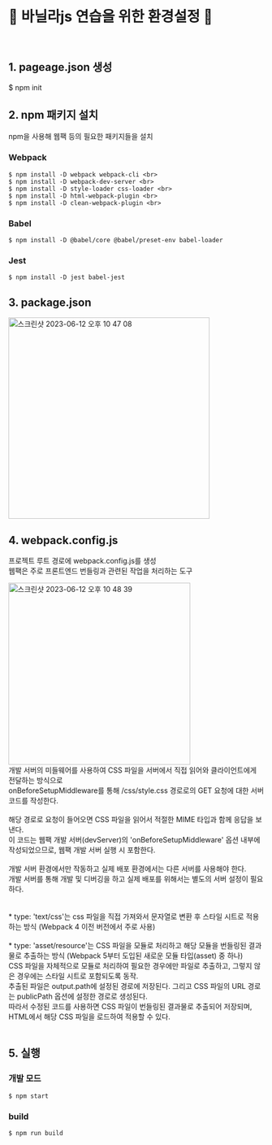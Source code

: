 # 🍦 바닐라js 연습을 위한 환경설정 🍦
<br>

## 1. pageage.json 생성
$ npm init

## 2. npm 패키지 설치
npm을 사용해 웹팩 등의 필요한 패키지들을 설치
### Webpack
    $ npm install -D webpack webpack-cli <br>
    $ npm install -D webpack-dev-server <br>
    $ npm install -D style-loader css-loader <br>
    $ npm install -D html-webpack-plugin <br>
    $ npm install -D clean-webpack-plugin <br>

### Babel
    $ npm install -D @babel/core @babel/preset-env babel-loader

### Jest
    $ npm install -D jest babel-jest

## 3. package.json
<img width="396" alt="스크린샷 2023-06-12 오후 10 47 08" src="https://github.com/whtnqls124578/vanilla.js-defaultSetting/assets/100771469/732ff672-8c09-4bef-9b5f-2db9f41b5b8a">
<br>

## 4. webpack.config.js
프로젝트 루트 경로에 webpack.config.js를 생성 <br>
웹팩은 주로 프론트엔드 번들링과 관련된 작업을 처리하는 도구

<img width="358" alt="스크린샷 2023-06-12 오후 10 48 39" src="https://github.com/whtnqls124578/vanilla.js-defaultSetting/assets/100771469/f80e7ddb-7db9-4e1a-a95d-6953a3810ba0">
<br>
개발 서버의 미들웨어를 사용하여 CSS 파일을 서버에서 직접 읽어와 클라이언트에게 전달하는 방식으로<br>
onBeforeSetupMiddleware를 통해 /css/style.css 경로로의 GET 요청에 대한 서버 코드를 작성한다.<br>
<br>
해당 경로로 요청이 들어오면 CSS 파일을 읽어서 적절한 MIME 타입과 함께 응답을 보낸다.<br>
이 코드는 웹팩 개발 서버(devServer)의 'onBeforeSetupMiddleware' 옵션 내부에 작성되었으므로, 웹팩 개발 서버 실행 시 포함한다.<br>
<br>
개발 서버 환경에서만 작동하고 실제 배포 환경에서는 다른 서버를 사용해야 한다.<br>
개발 서버를 통해 개발 및 디버깅을 하고 실제 배포를 위해서는 별도의 서버 설정이 필요하다.<br>
<br>
<br>
* type: 'text/css'는 css 파일을 직접 가져와서 문자열로 변환 후 스타일 시트로 적용하는 방식 (Webpack 4 이전 버전에서 주로 사용) <br>
<br>
* type: 'asset/resource'는  CSS 파일을 모듈로 처리하고 해당 모듈을 번들링된 결과물로 추출하는 방식 (Webpack 5부터 도입된 새로운 모듈 타입(asset) 중 하나)<br>
  CSS 파일을 자체적으로 모듈로 처리하여 필요한 경우에만 파일로 추출하고, 그렇지 않은 경우에는 스타일 시트로 포함되도록 동작.<br>
  추출된 파일은 output.path에 설정된 경로에 저장된다. 그리고 CSS 파일의 URL 경로는 publicPath 옵션에 설정한 경로로 생성된다.<br>
  따라서 수정된 코드를 사용하면 CSS 파일이 번들링된 결과물로 추출되어 저장되며, HTML에서 해당 CSS 파일을 로드하여 적용할 수 있다.<br>
<br>

## 5. 실행
### 개발 모드
    $ npm start

### build
    $ npm run build
